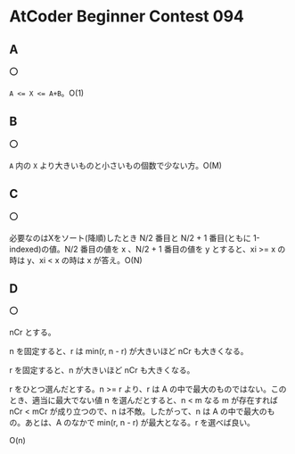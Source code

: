 # AtCoder Beginner Contest 094

## A

:o:

`A <= X <= A+B`。O(1)

## B

:o:

`A` 内の `X` より大きいものと小さいもの個数で少ない方。O(M)

## C

:o:

必要なのはXをソート(降順)したとき N/2 番目と N/2 + 1 番目(ともに 1-indexed)の値。N/2 番目の値を x 、N/2 + 1 番目の値を y とすると、xi >= x の時は y、xi < x の時は x が答え。O(N)

## D

:o:

nCr とする。

n を固定すると、r は min(r, n - r) が大きいほど nCr も大きくなる。

r を固定すると、n が大きいほど nCr も大きくなる。

r をひとつ選んだとする。n >= r より、r は A の中で最大のものではない。このとき、適当に最大でない値 n を選んだとすると、n < m なる m が存在すれば nCr < mCr が成り立つので、n は不敵。したがって、n は A の中で最大のもの。あとは、A のなかで min(r, n - r) が最大となる。r を選べば良い。

O(n)
